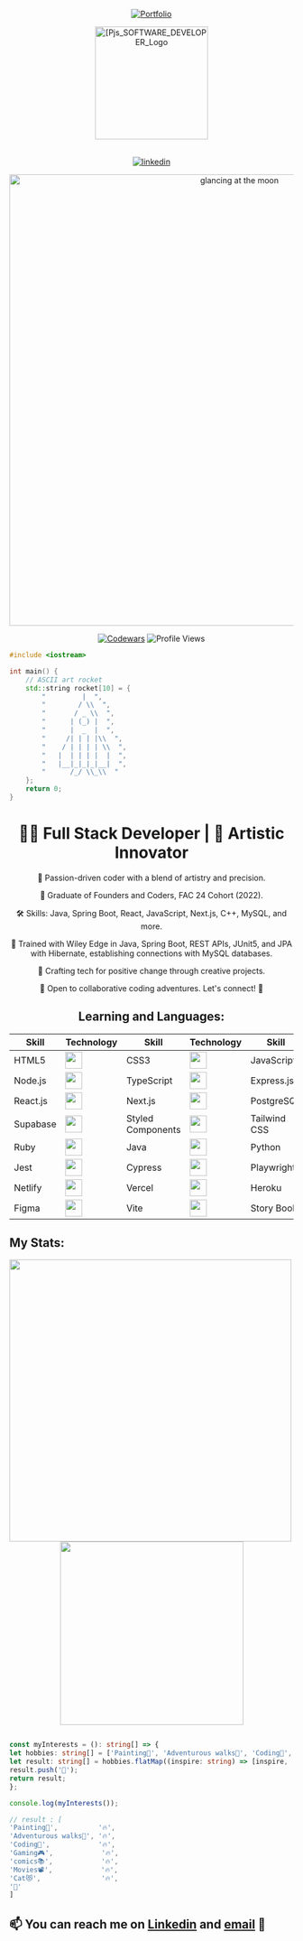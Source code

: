 
<a id="Portfolio" href="https://pjs-portfolio.vercel.app/" align="center">
  
![Portfolio](https://capsule-render.vercel.app/api?type=rect&color=gradient&text=%20%20PORTFOLIO%20%20&fontAlign=30&fontSize=30&textBg=true&desc=👋%20%27Welcome%27%20to%20my%20%27GitHub%27&descAlign=60&descAlignY=50)
  
</a>

<div id="header" align="center">
  <img src="https://user-images.githubusercontent.com/45575016/228986751-30479368-93bb-456d-9cff-d41382230af6.png" alt="[Pjs_SOFTWARE_DEVELOPER_Logo" width="200"/>
       <br>
       <br>
  <p align="center">     
  <a href="https://www.linkedin.com/in/peter-james-salter/" target="_blank">
    <img src=https://img.shields.io/badge/linkedin-%231E77B5.svg?&style=for-the-badge&logo=linkedin&logoColor=white alt=linkedin />
  </a>
</p>
</div>


  <div align="center">
  
  <img src="https://user-images.githubusercontent.com/45575016/229394152-86e91492-961d-4e70-b244-a933469bf3e9.jpg" alt="glancing at the moon " width="800"/>
    
  [![Codewars](https://www.codewars.com/users/PJSalter/badges/micro)](https://www.codewars.com/users/PJSalter)  ![Profile Views](https://komarev.com/ghpvc/?username=PJSalter&color=blueviolet&style=plastic)

</div>

  
```cpp
#include <iostream>

int main() {
    // ASCII art rocket
    std::string rocket[10] = {
        "         |  ",
        "        / \\  ",
        "       / _ \\  ",
        "      | (_) |  ",
        "      |  _  |  ",
        "     /| | | |\\  ",
        "    / | | | | \\  ",
        "   |  | | | |  |  ",
        "   |__|_|_|_|__|  ",
        "      /_/ \\_\\  "
    };
    return 0;
}
```

 <div align="center">

# 👩‍💻 Full Stack Developer | 🎨 Artistic Innovator

🌟 Passion-driven coder with a blend of artistry and precision.

🚀 Graduate of Founders and Coders, FAC 24 Cohort (2022).

🛠️ Skills: Java, Spring Boot, React, JavaScript, Next.js, C++, MySQL, and more.

🔧 Trained with Wiley Edge in Java, Spring Boot, REST APIs, JUnit5, and JPA with Hibernate, establishing connections with MySQL databases.

🤖 Crafting tech for positive change through creative projects.

🤝 Open to collaborative coding adventures. Let's connect! 🚀

## Learning and Languages:
  
| Skill | Technology | Skill | Technology | Skill | Technology |
|-------|------------|-------|------------|-------|------------|
| HTML5 | <img src="https://img.icons8.com/color/24/000000/html-5--v1.png" width="30" height="30"/> | CSS3 | <img src="https://img.icons8.com/color/24/000000/css3.png" width="30" height="30"/> | JavaScript | <img src="https://img.icons8.com/color/24/000000/javascript--v1.png" width="30" height="30"/> |
| Node.js | <img src="https://img.icons8.com/color/24/000000/nodejs.png" width="30" height="30"/> | TypeScript | <img src="https://img.icons8.com/color/24/000000/typescript.png" width="30" height="30"/> | Express.js | <img src="https://user-images.githubusercontent.com/45575016/229018628-79534351-8e02-4031-ad04-bca07553ddea.png" width="30" height="30"/> |
| React.js | <img src="https://img.icons8.com/color/24/000000/react-native.png" width="30" height="30"/> | Next.js | <img src="https://user-images.githubusercontent.com/45575016/229018225-6b443c6b-f29a-42ec-b1e3-731a0753c7d1.png"  width="30" height="30"/> | PostgreSQL | <img src="https://img.icons8.com/color/24/000000/postgreesql.png" width="30" height="30"/> |
| Supabase | <img src="https://user-images.githubusercontent.com/45575016/229020563-5c9b1d9b-c046-4b00-89e8-5ada191ab972.png" width="30" height="30"/> | Styled Components | <img src="https://img.icons8.com/color/24/000000/styled-components.png" width="30" height="30"/> | Tailwind CSS | <img src="https://user-images.githubusercontent.com/45575016/229017483-ddcc2cec-ec52-4426-98cb-a9b768bd8cbe.png" width="30" height="30"/> |
| Ruby | <img src="https://img.icons8.com/color/24/000000/ruby-programming-language.png" width="30" height="30"/> | Java | <img src="https://img.icons8.com/color/24/000000/java-coffee-cup-logo.png" width="30" height="30"/> | Python | <img src="https://img.icons8.com/color/24/000000/python.png" width="30" height="30"/> |
| Jest | <img src="https://user-images.githubusercontent.com/45575016/229018068-b7cec32d-ff89-45f2-9b0c-98d7f80b58b3.png" width="30" height="30"/> | Cypress | <img src="https://user-images.githubusercontent.com/45575016/229017730-4ee5356d-5fae-43de-945f-a9b337aac8e3.png" width="30" height="30" /> | Playwright | <img src="https://user-images.githubusercontent.com/45575016/193695992-e7e993ef-043d-4885-b3d2-385e99513411.png" width="30" height="30"/> |
| Netlify | <img src="https://user-images.githubusercontent.com/45575016/229020396-4fbd115d-cca4-4199-808d-1e64c008f6c8.png" width="30" height="30"/> | Vercel | <img src="https://user-images.githubusercontent.com/45575016/229020483-1204b7e1-c1f1-4d22-ab6d-2fbc2c46abea.png" width="30" height="30"/> | Heroku | <img src="https://img.icons8.com/color/24/000000/heroku.png" width="30" height="30"/> |
| Figma | <img src="https://user-images.githubusercontent.com/45575016/229115606-2b0d90b4-772f-416e-85cf-5d5f6e671136.png" width="30" height="30" /> | Vite | <img src="https://user-images.githubusercontent.com/45575016/229115814-a8298cd0-1092-4e77-af52-8d3cf2108b14.png" width="30" height="30" /> | Story Book | <img src="https://user-images.githubusercontent.com/45575016/229116016-12635838-38a0-4d9d-93da-48ffc4d3bf9c.png" width="30" height="30" /> |


</div>
  
<p align="center">
<h2>My Stats:</h2>

<!-- ![Snake animation](https://github.com/PJSalter/PJSalter/blob/output/github-contribution-grid-snake.svg) -->

<div align=center>
<img align="left" src="https://github-readme-stats.vercel.app/api?username=PJSalter&show_icons=true&&count_private=true&include_all_commits=true&theme=radical" width="500" />

 <img width=325 src="https://github-readme-stats.vercel.app/api/top-langs/?username=PJSalter&theme=radical&langs_count=10&layout=compact" />
   
</div>


</p>


  ```ts
  
  const myInterests = (): string[] => {
  let hobbies: string[] = ['Painting🎨', 'Adventurous walks🥾', 'Coding🧩', 'Gaming🎮', 'comics📚', 'Movies📽️', 'Cat😻'];
  let result: string[] = hobbies.flatMap((inspire: string) => [inspire, '🔥']);
  result.push('🐝');
  return result;
};

console.log(myInterests());
  
  // result : [
  'Painting🎨',          '🔥',
  'Adventurous walks🥾', '🔥',
  'Coding🧩',            '🔥',
  'Gaming🎮',            '🔥',
  'comics📚',            '🔥',
  'Movies📽️',            '🔥',
  'Cat😻',               '🔥',
  '🐝'
  ]
  
  ```
  
  
## 📫 You can reach me on [Linkedin](https://www.linkedin.com/in/peter-salter-627769106/) and [email](mailto:psalter88@googlemail.com) 📧




<!---
PJSalter/PJSalter is a ✨ special ✨ repository because its `README.md` (this file) appears on your GitHub profile.
You can click the Preview link to take a look at your changes.
--->
